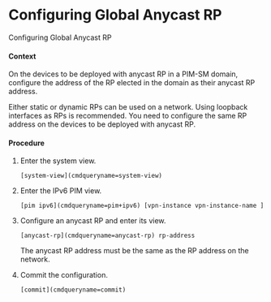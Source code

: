 Configuring Global Anycast RP
=============================

Configuring Global Anycast RP

#### Context

On the devices to be deployed with anycast RP in a PIM-SM domain, configure the address of the RP elected in the domain as their anycast RP address.

Either static or dynamic RPs can be used on a network. Using loopback interfaces as RPs is recommended. You need to configure the same RP address on the devices to be deployed with anycast RP.


#### Procedure

1. Enter the system view.
   
   
   ```
   [system-view](cmdqueryname=system-view)
   ```
2. Enter the IPv6 PIM view.
   
   
   ```
   [pim ipv6](cmdqueryname=pim+ipv6) [vpn-instance vpn-instance-name ]
   ```
3. Configure an anycast RP and enter its view.
   
   
   ```
   [anycast-rp](cmdqueryname=anycast-rp) rp-address
   ```
   
   
   
   The anycast RP address must be the same as the RP address on the network.
4. Commit the configuration.
   
   
   ```
   [commit](cmdqueryname=commit)
   ```